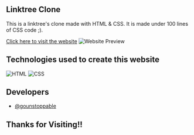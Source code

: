 ## Linktree Clone

This is a linktree's clone made with HTML & CSS. It is made under 100 lines of CSS code ;).

[Click here to visit the website]()
![Website Preview](https://i.ibb.co/RB9fHg8/Screenshot-from-2021-10-27-15-40-11.png)

## Technologies used to create this website

![HTML](https://img.shields.io/badge/HTML5-E34F26?style=for-the-badge&logo=html5&logoColor=white) ![CSS](https://img.shields.io/badge/CSS3-1572B6?style=for-the-badge&logo=css3&logoColor=white)

## Developers

- [@gounstoppable](https://instagram.com/gounstoppable.exe)

## Thanks for Visiting!!
